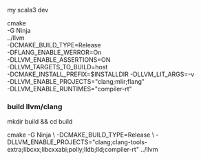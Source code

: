 my scala3 dev

cmake \
  -G Ninja \
  ../llvm \
  -DCMAKE_BUILD_TYPE=Release \
  -DFLANG_ENABLE_WERROR=On \
  -DLLVM_ENABLE_ASSERTIONS=ON \
  -DLLVM_TARGETS_TO_BUILD=host \
  -DCMAKE_INSTALL_PREFIX=$INSTALLDIR
  -DLLVM_LIT_ARGS=-v \
  -DLLVM_ENABLE_PROJECTS="clang;mlir;flang" \
  -DLLVM_ENABLE_RUNTIMES="compiler-rt"


### build llvm/clang

mkdir build && cd build

cmake -G Ninja
  \ -DCMAKE_BUILD_TYPE=Release
  \ -DLLVM_ENABLE_PROJECTS="clang;clang-tools-extra;libcxx;libcxxabi;polly;lldb;lld;compiler-rt" ../llvm
